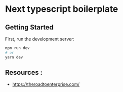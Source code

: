 # Next typescript boilerplate

## Getting Started

First, run the development server:

```bash
npm run dev
# or
yarn dev
```

## Resources :

- https://theroadtoenterprise.com/
